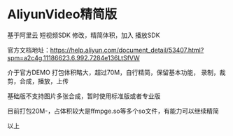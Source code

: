 # AliyunVideo精简版



基于阿里云 短视频SDK 修改，精简体积，加入 播放SDK

官方文档地址：https://help.aliyun.com/document_detail/53407.html?spm=a2c4g.11186623.6.992.7284e136LtSfVW

介于官方DEMO 打包体积略大，超过70M，自行精简，保留基本功能， 录制，裁剪，合成，播放，上传

基础版不支持图片多张合成，暂时使用标准版或者专业版

目前打包20M-，占体积较大是ffmpge.so等多个so文件，有能力可以继续精简

以上

